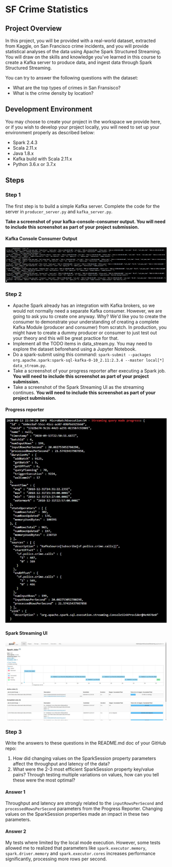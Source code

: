 # SF Crime Statistics

## Project Overview
In this project, you will be provided with a real-world dataset, extracted from Kaggle, on San Francisco crime incidents, and you will provide statistical analyses of the data using Apache Spark Structured Streaming. You will draw on the skills and knowledge you've learned in this course to create a Kafka server to produce data, and ingest data through Spark Structured Streaming.

You can try to answer the following questions with the dataset:
* What are the top types of crimes in San Fransisco?
* What is the crime density by location?

## Development Environment
You may choose to create your project in the workspace we provide here, or if you wish to develop your project locally, you will need to set up your environment properly as described below:
* Spark 2.4.3
* Scala 2.11.x
* Java 1.8.x
* Kafka build with Scala 2.11.x
* Python 3.6.x or 3.7.x

## Steps 
### Step 1
The first step is to build a simple Kafka server.
Complete the code for the server in `producer_server.py` and `kafka_server.py`.

__Take a screenshot of your kafka-console-consumer output. You will need to include this screenshot as part of your project submission.__

#### Kafka Console Consumer Output
![Alt text](screenshots/kafka-console-consumer-output.jpg)

### Step 2 
* Apache Spark already has an integration with Kafka brokers, so we would not normally need a separate Kafka consumer. However, we are going to ask you to create one anyway. Why? We'd like you to create the consumer to demonstrate your understanding of creating a complete Kafka Module (producer and consumer) from scratch. In production, you might have to create a dummy producer or consumer to just test out your theory and this will be great practice for that.
* Implement all the TODO items in data_stream.py. You may need to explore the dataset beforehand using a Jupyter Notebook.
* Do a spark-submit using this command: `spark-submit --packages org.apache.spark:spark-sql-kafka-0-10_2.11:2.3.4 --master local[*] data_stream.py`.
* Take a screenshot of your progress reporter after executing a Spark job. __You will need to include this screenshot as part of your project submission.__
* Take a screenshot of the Spark Streaming UI as the streaming continues. __You will need to include this screenshot as part of your project submission.__

#### Progress reporter
![Alt text](screenshots/progress-reporter2.jpg)

#### Spark Streaming UI
![Alt text](screenshots/spark-ui.jpg)

### Step 3
Write the answers to these questions in the README.md doc of your GitHub repo:

1. How did changing values on the SparkSession property parameters affect the throughput and latency of the data?
2. What were the 2-3 most efficient SparkSession property key/value pairs? Through testing multiple variations on values, how can you tell these were the most optimal?

#### Answer 1
Throughput and latency are strongly related to the `inputRowsPerSecond` and `processedRowsPerSecond` parameters from the Progress Reporter. Changing values on the SparkSession properties made an impact in these two parameters.

#### Answer 2
My tests where limited by the local mode execution. However, some tests allowed me to realized that parameters like `spark.executor.memory`, `spark.driver.memory` and `spark.executor.cores` increases performance significantly, processing more rows per second.